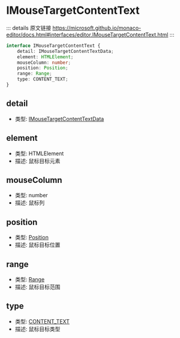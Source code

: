 # IMouseTargetContentText
        
::: details 原文链接
https://microsoft.github.io/monaco-editor/docs.html#interfaces/editor.IMouseTargetContentText.html
:::

```ts
interface IMouseTargetContentText {
    detail: IMouseTargetContentTextData;
    element: HTMLElement;
    mouseColumn: number;
    position: Position;
    range: Range;
    type: CONTENT_TEXT;
}
```

## detail
- 类型: [IMouseTargetContentTextData](/api/editor/IMouseTargetContentTextData.md)
## element
- 类型: HTMLElement
- 描述: 鼠标目标元素
## mouseColumn
- 类型: number
- 描述: 鼠标列
## position
- 类型: [Position](/api/Position.md)
- 描述: 鼠标目标位置
## range
- 类型: [Range](/api/Range.md)
- 描述: 鼠标目标范围
## type
- 类型: [CONTENT_TEXT](/api/editor/MouseTargetType.md#content-text)
- 描述: 鼠标目标类型